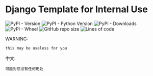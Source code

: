# Django Template for Internal Use

![PyPI - Version](https://img.shields.io/pypi/v/dj-qiyu-tpl)
![PyPI - Python Version](https://img.shields.io/pypi/pyversions/dj-qiyu-tpl)
![PyPI - Downloads](https://img.shields.io/pypi/dm/dj-qiyu-tpl)
![PyPI - Wheel](https://img.shields.io/pypi/wheel/dj-qiyu-tpl)
![GitHub repo size](https://img.shields.io/github/repo-size/qiyutechdev/dj-qiyu-tpl)
![Lines of code](https://img.shields.io/tokei/lines/github/qiyutechdev/dj-qiyu-tpl)

WARNING:

    this may be useless for you

中文:

    可能对您没有任何用处
